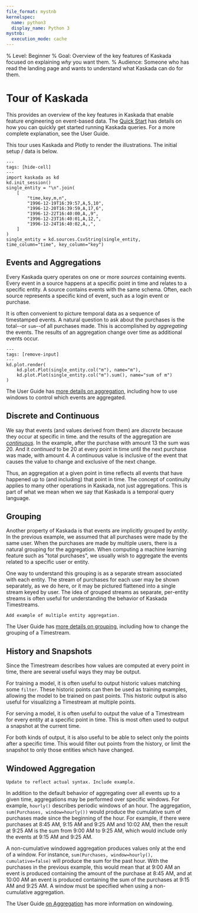 ```yaml
---
file_format: mystnb
kernelspec:
  name: python3
  display_name: Python 3
mystnb:
  execution_mode: cache
---
```


% Level: Beginner
% Goal: Overview of the key features of Kaskada focused on explaining *why* you want them.
% Audience: Someone who has read the landing page and wants to understand what Kaskada can do for them.

# Tour of Kaskada

This provides an overview of the key features in Kaskada that enable feature engineering on event-based data.
The [Quick Start](quickstart) has details on how you can quickly get started running Kaskada queries.
For a more complete explanation, see the User Guide.

This tour uses Kaskada and Plotly to render the illustrations.
The initial setup / data is below.

```{code-cell}
---
tags: [hide-cell]
---
import kaskada as kd
kd.init_session()
single_entity = "\n".join(
    [
        "time,key,m,n",
        "1996-12-19T16:39:57,A,5,10",
        "1996-12-20T16:39:59,A,17,6",
        "1996-12-22T16:40:00,A,,9",
        "1996-12-23T16:40:01,A,12,",
        "1996-12-24T16:40:02,A,,",
    ]
)
single_entity = kd.sources.CsvString(single_entity, time_column="time", key_column="key")
```

## Events and Aggregations

Every Kaskada query operates on one or more _sources_ containing events.
Every event in a source happens at a specific point in time and relates to a specific entity.
A source contains events with the same schema.
Often, each source represents a specific kind of event, such as a login event or purchase.

It is often convenient to picture temporal data as a sequence of timestamped events.
A natural question to ask about the purchases is the total--or `sum`--of all purchases made.
This is accomplished by _aggregating_ the events.
The results of an aggregation change over time as additional events occur.

```{code-cell}
---
tags: [remove-input]
---
kd.plot.render(
    kd.plot.Plot(single_entity.col("m"), name="m"),
    kd.plot.Plot(single_entity.col("m").sum(), name="sum of m")
)
```

The User Guide has [more details on aggregation](guide/aggregation.md), including how to use windows to control which events are aggregated.

## Discrete and Continuous
We say that events (and values derived from them) are _discrete_ because they occur at specific in time.
and the results of the aggregation are [_continuous_](guide/timestreams.md#continuity).
In the example, after the purchase with amount 13 the sum was 20.
And it _continued_ to be 20 at every point in time until the next purchase was made, with amount 4.
A continuous value is inclusive of the event that causes the value to change and exclusive of the next change.

Thus, an aggregation at a given point in time reflects all events that have happened up to (and including) that point in time.
The concept of continuity applies to many other operations in Kaskada, not just aggregations.
This is part of what we mean when we say that Kaskada is a temporal query language.

## Grouping
Another property of Kaskada is that events are implicitly grouped by _entity_.
In the previous example, we assumed that all purchases were made by the same user.
When the purchases are made by multiple users, there is a natural grouping for the aggregation.
When computing a machine learning feature such as "total purchases", we usually wish to aggregate the events related to a specific user or entity.

One way to understand this grouping is as a separate stream associated with each entity.
The stream of purchases for each user may be shown separately, as we do here, or it may be pictured flattened into a single stream keyed by user.
The idea of grouped streams as separate, per-entity streams is often useful for understanding the behavior of Kaskada Timestreams.

```{todo}
Add example of multiple entity aggregation.
```

The User Guide has [more details on grouping](guide/entities.md), including how to change the grouping of a Timestream.

## History and Snapshots

Since the Timestream describes how values are computed at every point in time, there are several useful ways they may be output.

For training a model, it is often useful to output historic values matching some `filter`.
These historic points can then be used as training examples, allowing the model to be trained on past points.
This historic output is also useful for visualizing a Timestream at multiple points.

For serving a model, it is often useful to output the value of a Timestream for every entity at a specific point in time.
This is most often used to output a snapshot at the current time.

For both kinds of output, it is also useful to be able to select only the points after a specific time.
This would filter out points from the history, or limit the snapshot to only those entities which have changed.

## Windowed Aggregation

```{todo}
Update to reflect actual syntax. Include example.
```

In addition to the default behavior of aggregating over all events up to a given time, aggregations may be performed over specific windows.
For example, `hourly()` describes periodic windows of an hour.
The aggregation, `sum(Purchases, window=hourly())` would produce the cumulative sum of purchases made since the beginning of the hour.
For example, if there were purchases at 8:45 AM, 9:15 AM and 9:25 AM and 10:02 AM, then the result at 9:25 AM is the sum from 9:00 AM to 9:25 AM, which would include only the events at 9:15 AM and 9:25 AM.

A non-cumulative windowed aggregation produces values only at the end of a window.
For instance, `sum(Purchases, window=hourly(), cumulative=false)` will produce the sum for the past hour.
With the purchases in the previous example, this would mean that at 9:00 AM an event is produced containing the amount of the purchase at 8:45 AM, and at 10:00 AM an event is produced containing the sum of the purchases at 9:15 AM and 9:25 AM.
A window must be specified when using a non-cumulative aggregation.

The User Guide [on Aggregation](guide/aggregation.md#windowing) has more information on windowing.